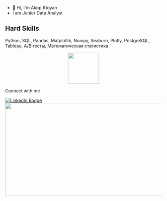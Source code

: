 - 👋 Hi, I'm Akop Ktoyan
- I am Junior Data Analyst 



## Hard Skills
Python, SQL, Pandas, Matplotlib, Numpy, Seaborn, Plotly, PostgreSQL, Tableau, A/B тесты, Математическая статистика 

<div id="header" align="center">
  <img src="https://media.giphy.com/media/M9gbBd9nbDrOTu1Mqx/giphy.gif" width="100"/>
</div> 

Connect with me 
<div id="badges">
  <a href="https://www.linkedin.com/in/akop-ktoyan-a697a4285/">
    <img src="https://img.shields.io/badge/LinkedIn-blue?style=for-the-badge&logo=linkedin&logoColor=white" alt="LinkedIn Badge"/>
  </a>

<div align="center">
  <img src="https://media.giphy.com/media/dWesBcTLavkZuG35MI/giphy.gif" width="600" height="300"/>
</div>
